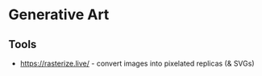 # Generative Art

## Tools

- https://rasterize.live/ - convert images into pixelated replicas (& SVGs)

